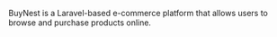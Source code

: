 BuyNest is a Laravel-based e-commerce platform that allows users to browse and purchase products online.